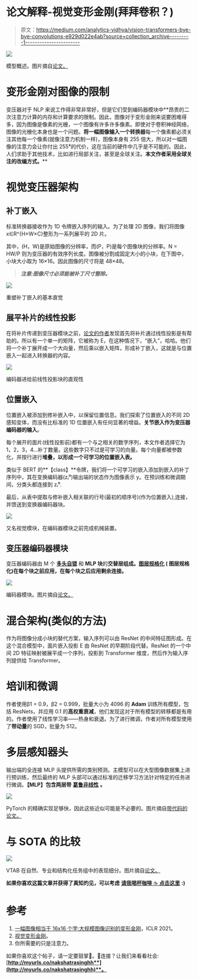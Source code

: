 # 论文解释-视觉变形金刚(拜拜卷积？)

> 原文：<https://medium.com/analytics-vidhya/vision-transformers-bye-bye-convolutions-e929d022e4ab?source=collection_archive---------1----------------------->

![](img/dc367e887e12daf0578acb9592c1baa8.png)

模型概述。图片摘自[论文。](https://openreview.net/pdf?id=YicbFdNTTy)

# **变形金刚对图像的限制**

变压器对于 NLP 来说工作得非常非常好，但是它们受到编码器模块中**昂贵的二次注意力计算的内存和计算要求的限制。因此，图像对于变形金刚来说要困难得多，因为图像是像素的光栅，一个图像有许多许多像素。即使对于卷积神经网络，图像的光栅化本身也是一个问题。**将一幅图像输入一个转换器**每一个像素都必须关注其他每一个像素(就像注意力机制一样)，图像本身有 255 倍大，所以对一幅图像的注意力会让你付出 255⁴的代价，这在当前的硬件中几乎是不可能的。因此，人们求助于其他技术，比如进行局部关注，甚至是全球关注。**本文作者采用全球关注的改编方式。****

# **视觉变压器架构**

## **补丁嵌入**

标准转换器接收作为 1D 令牌嵌入序列的输入。为了处理 2D 图像，我们将图像 x∈R^{H×W×C}整形为一系列展平的 2D 片。

其中，(H，W)是原始图像的分辨率，而(P，P)是每个图像块的分辨率。N = HW/P 则为变压器的有效序列长度。图像被分割成固定大小的小块，在下图中，小块大小取为 16×16。因此图像的尺寸将是 48×48。

> ***注意:图像尺寸必须能被补丁尺寸整除。***

![](img/0d478a78c431a3d9b3b26f7c100b684c.png)

重塑补丁嵌入的基本直觉

## **展平补片的线性投影**

在将补片传递到变压器模块之前，[论文的作者](https://openreview.net/pdf?id=YicbFdNTTy)发现首先将补片通过线性投影是有帮助的。所以有一个单一的矩阵，它被称为 E，在这种情况下，“嵌入”，哈哈。他们将一个补丁展开成一个大向量，然后乘以嵌入矩阵，形成补丁嵌入，这就是与位置嵌入一起进入转换器的内容。

![](img/1ae3b7fba0d5db7a425e1c2cc8d28620.png)

编码器进给前线性投影块的直观性

## **位置嵌入**

位置嵌入被添加到修补嵌入中，以保留位置信息。我们探索了位置嵌入的不同 2D 感知变体，而没有比标准的 1D 位置嵌入有任何显著的增益。**关节嵌入作为变压器编码器的输入**。

每个展开的面片(线性投影前)都有一个与之相关的数字序列，本文作者选择它为 1，2，3，4…补丁数量。这些数字只不过是可学习的向量。每个向量都被参数化，并按行进行**堆叠，以形成一个可学习的位置嵌入表。**

类似于 BERT 的**【class】**令牌，我们将一个可学习的嵌入添加到嵌入的补丁序列中，其在变换编码器(zₗ⁰)输出端的状态作为图像表示 y。在预训练和微调期间，分类头都连接到 zₗ⁰.

最后，从表中提取与修补嵌入相关联的行号(最初的顺序号)(作为位置嵌入),连接，并馈送到变换器编码器块。

![](img/d79b2647e528ca5042c14948badc7135.png)

又名视觉模块，在编码器模块之前完成机械装置。

## **变压器编码器模块**

变压器编码器由 M 个 [**多头自锁**](https://paperswithcode.com/method/graph-self-attention) 和 **MLP 块**的**交替层组成。[图层规格化](https://paperswithcode.com/method/layer-normalization) ( **图层规格化**)在每个块之前应用，在每个块之后应用剩余连接。**

![](img/a168fcd57648e72130480d0bfbf0ae87.png)

编码器模块。图片摘自[论文。](https://openreview.net/pdf?id=YicbFdNTTy)

# 混合架构(类似的方法)

作为将图像分成小块的替代方案，输入序列可以由 ResNet 的中间特征图形成。在这个混合模型中，面片嵌入投影 E 由 ResNet 的早期阶段代替。ResNet 的一个中间 2D 特征映射被展平成一个序列，投影到 Transformer 维度，然后作为输入序列提供给 Transformer。

# 培训和微调

作者使用β1 = 0.9，β2 = 0.999，批量大小为 4096 的 **Adam** 训练所有模型，包括 ResNets，并应用 0.1 的**高权重衰减**，他们发现这对于所有模型的转移都是有用的。作者使用了线性学习率——热身和衰退。为了进行微调，作者对所有模型使用了**带动量**的 SGD，批量为 512。

# 多层感知器头

输出端的全连接 MLP 头提供所需的类别预测。主模型可以在大型图像数据集上进行预训练，然后最终的 MLP 头部可以通过标准的迁移学习方法针对特定的任务进行微调。**【MLP】包含两层带** [**葛鲁非线性**](https://paperswithcode.com/method/gelu) **。**

![](img/f12fd1af22f8a3f1725764d94a5bda94.png)

PyTorch 的精确实现足够快，因此这些近似可能是不必要的。图片摘自[带代码的论文。](https://paperswithcode.com/method/gelu)

# 与 SOTA 的比较

![](img/80ebd67798671c964d1e411cc4b1ef3e.png)

VTAB 在自然、专业和结构化任务组中的表现细分。图片摘自[论文。](https://openreview.net/pdf?id=YicbFdNTTy)

**如果你喜欢这篇文章并获得了真知灼见，可以考虑** [**请我喝杯咖啡** ☕️ **点击这里**](https://www.buymeacoffee.com/nakshatrasinghh) **:)**

# 参考

1.  [一幅图像相当于 16x16 个字:大规模图像识别的变形金刚](https://openreview.net/pdf?id=YicbFdNTTy)，ICLR 2021。
2.  [视觉变形金刚](https://arxiv.org/pdf/2006.03677.pdf)。
3.  你所需要的只是注意力。

如果你喜欢这个帖子，请一定要鼓掌👏。💬连接？让我们来看看社会:[**http://myurls.co/nakshatrasinghh**](http://myurls.co/nakshatrasinghh)**。**